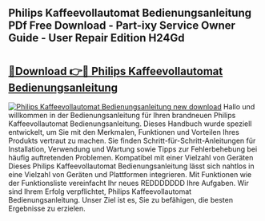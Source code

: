## Philips Kaffeevollautomat Bedienungsanleitung PDf Free Download - Part-ixy Service Owner Guide - User Repair Edition H24Gd

# <h2><a href="http://df4mm1.blite.top/?on=Philips+Kaffeevollautomat+Bedienungsanleitung">🔗Download 👉🔴 Philips Kaffeevollautomat Bedienungsanleitung</a></h2>

[![Philips Kaffeevollautomat Bedienungsanleitung new download](https://i.imgur.com/lujVjoI.png)](http://df4mm1.blite.top/?on=Philips+Kaffeevollautomat+Bedienungsanleitung)
Hallo und willkommen in der Bedienungsanleitung für Ihren brandneuen Philips Kaffeevollautomat Bedienungsanleitung. Dieses Handbuch wurde speziell entwickelt, um Sie mit den Merkmalen, Funktionen und Vorteilen Ihres Produkts vertraut zu machen. Sie finden Schritt-für-Schritt-Anleitungen für Installation, Verwendung und Wartung sowie Tipps zur Fehlerbehebung bei häufig auftretenden Problemen. Kompatibel mit einer Vielzahl von Geräten Dieses Philips Kaffeevollautomat Bedienungsanleitung lässt sich nahtlos in eine Vielzahl von Geräten und Plattformen integrieren. Mit Funktionen wie der Funktionsliste vereinfacht Ihr neues REDDDDDDD Ihre Aufgaben. Wir sind Ihrem Erfolg verpflichtet, Philips Kaffeevollautomat Bedienungsanleitung. Unser Ziel ist es, Sie zu befähigen, die besten Ergebnisse zu erzielen.
